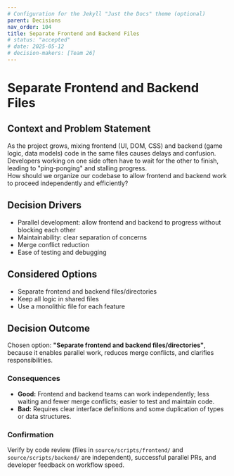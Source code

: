 ```yaml
---
# Configuration for the Jekyll "Just the Docs" theme (optional)
parent: Decisions
nav_order: 104
title: Separate Frontend and Backend Files
# status: "accepted"
# date: 2025-05-12
# decision-makers: [Team 26]
---
```


# Separate Frontend and Backend Files

## Context and Problem Statement

As the project grows, mixing frontend (UI, DOM, CSS) and backend (game logic, data models) code in the same files causes delays and confusion. Developers working on one side often have to wait for the other to finish, leading to "ping-ponging" and stalling progress.  
How should we organize our codebase to allow frontend and backend work to proceed independently and efficiently?

## Decision Drivers

- Parallel development: allow frontend and backend to progress without blocking each other
- Maintainability: clear separation of concerns
- Merge conflict reduction
- Ease of testing and debugging

## Considered Options

- Separate frontend and backend files/directories
- Keep all logic in shared files
- Use a monolithic file for each feature

## Decision Outcome

Chosen option: **"Separate frontend and backend files/directories"**, because it enables parallel work, reduces merge conflicts, and clarifies responsibilities.

### Consequences

- **Good:** Frontend and backend teams can work independently; less waiting and fewer merge conflicts; easier to test and maintain code.
- **Bad:** Requires clear interface definitions and some duplication of types or data structures.

### Confirmation

Verify by code review (files in `source/scripts/frontend/` and `source/scripts/backend/` are independent), successful parallel PRs, and developer feedback on workflow speed.
